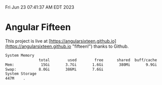 Fri Jun 23 07:41:37 AM EDT 2023

# Angular Fifteen


This project is live at [https://angularsixteen.github.io](https://angularsixteen.github.io "fifteen!") thanks to Github.

```bash
System Memory
               total        used        free      shared  buff/cache   available
Mem:            15Gi       3.7Gi       1.6Gi       380Mi       9.9Gi        10Gi
Swap:          8.0Gi       386Mi       7.6Gi
System Storage
447M	.
```
```bash
